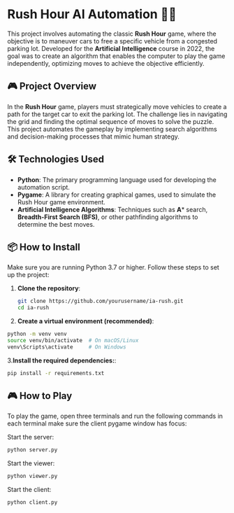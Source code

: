 # Rush Hour AI Automation 🚗💨

This project involves automating the classic **Rush Hour** game, where the objective is to maneuver cars to free a specific vehicle from a congested parking lot. Developed for the **Artificial Intelligence** course in 2022, the goal was to create an algorithm that enables the computer to play the game independently, optimizing moves to achieve the objective efficiently.

## 🎮 Project Overview

In the **Rush Hour** game, players must strategically move vehicles to create a path for the target car to exit the parking lot. The challenge lies in navigating the grid and finding the optimal sequence of moves to solve the puzzle. This project automates the gameplay by implementing search algorithms and decision-making processes that mimic human strategy.

## 🛠️ Technologies Used
- **Python**: The primary programming language used for developing the automation script.
- **Pygame**: A library for creating graphical games, used to simulate the Rush Hour game environment.
- **Artificial Intelligence Algorithms**: Techniques such as **A*** search, **Breadth-First Search (BFS)**, or other pathfinding algorithms to determine the best moves.

## 📦 How to Install
Make sure you are running Python 3.7 or higher. Follow these steps to set up the project:

1. **Clone the repository**:
   ```bash
   git clone https://github.com/yourusername/ia-rush.git
   cd ia-rush
   ```
2. **Create a virtual environment (recommended)**:
  ```bash
  python -m venv venv
  source venv/bin/activate  # On macOS/Linux
  venv\Scripts\activate     # On Windows
  ```
3.**Install the required dependencies:**:
  ```bash
  pip install -r requirements.txt
  ```

## 🎮 How to Play
To play the game, open three terminals and run the following commands in each terminal make sure the client pygame window has focus:

Start the server:
  ```bash
  python server.py
  ```

Start the viewer:
  ```bash
  python viewer.py
  ```

Start the client:
  ```bash
  python client.py
  ```
